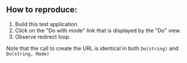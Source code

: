 ## How to reproduce:

1. Build this test application.
2. Click on the "Do with mode" link that is displayed by the "Do" view.
3. Observe redirect loop.

Note that the call to create the URL is identical in both `Do(string)` and `Do(string, Mode)`